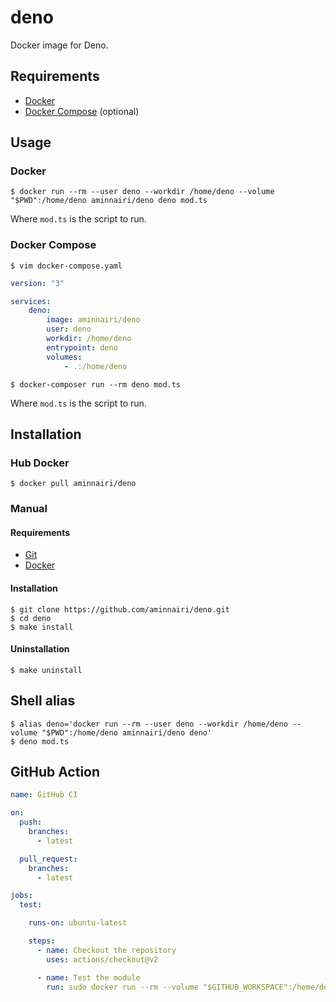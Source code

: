 # deno

Docker image for Deno.

## Requirements

- [Docker](https://www.docker.com/)
- [Docker Compose](https://docs.docker.com/compose/) (optional)

## Usage

### Docker

```console
$ docker run --rm --user deno --workdir /home/deno --volume "$PWD":/home/deno aminnairi/deno deno mod.ts
```

Where `mod.ts` is the script to run.

### Docker Compose

```console
$ vim docker-compose.yaml
```

```yaml
version: "3"

services:
    deno:
        image: aminnairi/deno
        user: deno
        workdir: /home/deno
        entrypoint: deno
        volumes:
            - .:/home/deno
```

```console
$ docker-composer run --rm deno mod.ts
```

Where `mod.ts` is the script to run.

## Installation

### Hub Docker

```console
$ docker pull aminnairi/deno
```

### Manual

#### Requirements

- [Git](https://git-scm.com/)
- [Docker](https://www.docker.com/)

#### Installation

```console
$ git clone https://github.com/aminnairi/deno.git
$ cd deno
$ make install
```

#### Uninstallation

```console
$ make uninstall
```

## Shell alias

```console
$ alias deno='docker run --rm --user deno --workdir /home/deno --volume "$PWD":/home/deno aminnairi/deno deno'
$ deno mod.ts
```

## GitHub Action

```yaml
name: GitHub CI

on:
  push:
    branches:
      - latest

  pull_request:
    branches:
      - latest

jobs:
  test:

    runs-on: ubuntu-latest

    steps:
      - name: Checkout the repository
        uses: actions/checkout@v2

      - name: Test the module
        run: sudo docker run --rm --volume "$GITHUB_WORKSPACE":/home/deno aminnairi/deno deno test
```
